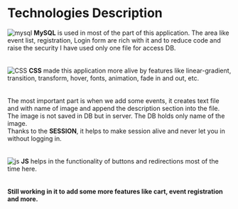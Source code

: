 # Technologies Description

![mysql](https://github.com/sagarwipro/sagarwipro.github.io/blob/master/images/mysql.png?raw=true)
**MySQL** is used in most of the part of this application. The area like event list,
                        registration, Login form are rich with it and to reduce code and raise the security I
                        have used only one file for access DB.<br/><br/><br/>
                        ![CSS](https://github.com/sagarwipro/sagarwipro.github.io/blob/master/images/css.png?raw=true) **CSS**</b> made this application
                        more
                        alive by features like linear-gradient, transition,
                        transform, hover, fonts, animation, fade in and out, etc.<br/><br/><br/>
                        The most important part is when we add some events, it creates text file and with name
                        of image and append the description section into the file. The image is not saved in DB
                        but in server. The DB holds only name of the image.<br>
                        Thanks to the **SESSION**, it helps to make session alive and never let you in without
                        logging in.<br/><br/><br/>
                        ![js](https://github.com/sagarwipro/sagarwipro.github.io/blob/master/images/js.jpg?raw=true) **JS** helps in the
                        functionality of buttons and redirections most of the time here.
                        <br/><br/><br/>
                        **Still working in it to add some more features like cart, event registration and
                            more.**
